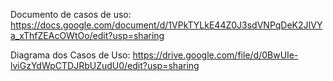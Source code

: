 Documento de casos de uso: https://docs.google.com/document/d/1VPkTYLkE44Z0J3sdVNPqDeK2JIVYa_xThfZEAcOWtOo/edit?usp=sharing

Diagrama dos Casos de Uso: https://drive.google.com/file/d/0BwUIe-lviGzYdWpCTDJRbUZudU0/edit?usp=sharing